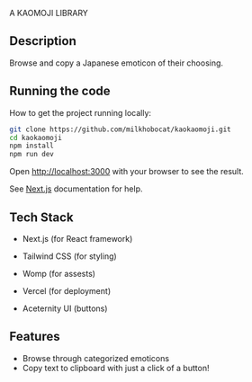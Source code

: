 A KAOMOJI LIBRARY

## Description

Browse and copy a Japanese emoticon of their choosing.

## Running the code

How to get the project running locally:

```bash
git clone https://github.com/milkhobocat/kaokaomoji.git
cd kaokaomoji
npm install
npm run dev

```

Open [http://localhost:3000](http://localhost:3000) with your browser to see the result.

See [Next.js](https://nextjs.org/) documentation for help.

## Tech Stack

- Next.js (for React framework)

- Tailwind CSS (for styling)

- Womp (for assests)

- Vercel (for deployment)

- Aceternity UI (buttons)

## Features

- Browse through categorized emoticons
- Copy text to clipboard with just a click of a button!